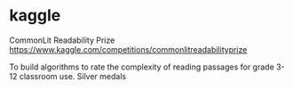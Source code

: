 # kaggle



CommonLit Readability Prize
https://www.kaggle.com/competitions/commonlitreadabilityprize



To build algorithms to rate the complexity of reading passages for grade 3-12 classroom use.
Silver medals

